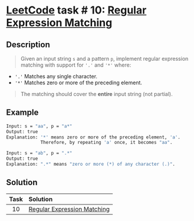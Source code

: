 # [LeetCode][leetcode] task # 10: [Regular Expression Matching][task]

Description
-----------

> Given an input string `s` and a pattern `p`,
> implement regular expression matching
> with support for `'.'` and `'*'` where:
* `'.'` Matches any single character.
* `'*'` Matches zero or more of the preceding element.
>
> The matching should cover the **entire** input string (not partial).

Example
-------

```sh
Input: s = "aa", p = "a*"
Output: true
Explanation: '*' means zero or more of the preceding element, 'a'.
             Therefore, by repeating 'a' once, it becomes "aa".

Input: s = "ab", p = ".*"
Output: true
Explanation: ".*" means "zero or more (*) of any character (.)".
```

Solution
--------

| Task | Solution |
|:----:| :------ |
|  10  | [Regular Expression Matching][solution] |


[leetcode]: <http://leetcode.com/>
[task]: <https://leetcode.com/problems/regular-expression-matching/>
[solution]: <https://github.com/wellaxis/witalis-jkit/blob/main/module/tasks/src/main/java/com/witalis/jkit/tasks/core/task/leetcode/p10/option/Practice.java>
